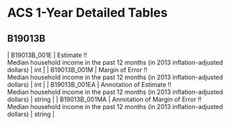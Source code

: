 # ACS 1-Year Detailed Tables

## B19013B

| B19013B_001E | Estimate !!<br>Median household income in the past 12 months (in 2013 inflation-adjusted dollars) | int |
| B19013B_001M | Margin of Error !!<br>Median household income in the past 12 months (in 2013 inflation-adjusted dollars) | int |
| B19013B_001EA | Annotation of Estimate !!<br>Median household income in the past 12 months (in 2013 inflation-adjusted dollars) | string |
| B19013B_001MA | Annotation of Margin of Error !!<br>Median household income in the past 12 months (in 2013 inflation-adjusted dollars) | string |

